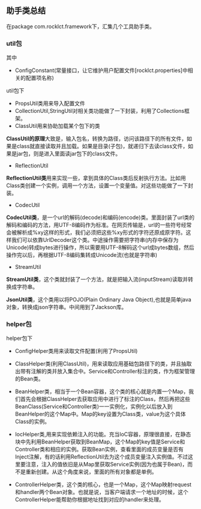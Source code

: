 ## 助手类总结
在package com.rocklct.framework下，汇集几个工具助手类。


### util包
其中

 - ConfigConstant(常量接口，让它维护用户配置文件\[rocklct.properties\]中相关的配置项名称)


util包下
 - PropsUtil类用来导入配置文件
 - CollectionUtil,StringUtil对相关类功能做了一下封装，利用了Collections框架。
 - ClassUtil用来协助加载某个包下的类

 **ClassUtil的原理**大致是，输入包名，转换为路径，访问该路径下的所有文件，如果是class就直接读取并且加载。如果是目录(子包)，就递归下去读class文件，如果是jar包，则是进入里面读jar包下的class文件。

 - ReflectionUtil

 **ReflectionUtil类**用来实现一些，拿到具体的Class类后反射执行方法。比如用Class类创建一个实例，调用一个方法，设置一个变量值。对这些功能做了一下封装。

  -  CodecUtil

**CodecUtil类**，是一个url的解码(decode)和编码(encode)类。里面封装了url类的解码和编码的方法，用UTF-8编码作为标准。在网页传输是，url的一些符号经常会被解析成%xy这样的形式，我们必须把这些%xy形式的字符还原成原字符。这样我们可以依靠UrlDecoder这个类。中途操作需要把字符串(内存中保存为Unicode)转成bytes进行操作，所以需要用UTF-8解码这个url成bytes数组，然后操作完以后，再根据UTF-8编码集转成Unicode流(也就是字符串)

-  StreamUtil

**StreamUtil类**，这个类就封装了一个方法，就是把输入流(inputStream)读取并转换成字符串。

**JsonUtil类**，这个类用以将POJO(Plain Ordinary Java Object),也就是简单java对象，转换成json字符串。中间用到了Jackson库。

### helper包


helper包下
 - ConfigHelper类用来读取文件配置(利用了PropsUtil)

 - ClassHelper类(利用ClassUtil)，用来读取应用基础包路径下的类，并且抽取出带有注解的类并放入集合中。Service和Controller标注的类，作为框架管理的Bean类。

 - BeanHelper类，相当于一个Bean容器，这个类的核心就是内置一个Map，我们首先会根据ClassHelper去获取应用中进行了标注的Class，然后再把这些BeanClass(Service和Controller类)一一实例化，实例化以后放入到BeanHelper的这个Map中。Map的key设置为Class类，value为这个具体Class的实例。

 - IocHelper类,用来实现依赖注入的功能。充当IoC容器，原理很直接，在静态块中先利用BeanHelper获取到BeanMap，这个Map的key值是Service和Controller类和相应的实例。获取Bean实例，查看里面的成员变量是否有Inject注解，有的话利用ReflectionUtil去为这个成员变量注入实例值。不过这里要注意，注入的值依旧是从Map里获取Service实例(因为也属于Bean)，而不是重新创建。从这个角度来说，里面的所有对象都是单例。

 - ControllerHelper类，这个类的核心，也是一个Map，这个Map映射request和handler两个Bean对象。也就是说，当客户端请求一个地址的时候，这个ControllerHelper能帮助你根据地址找到对应的handler来处理。
